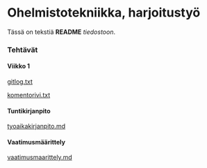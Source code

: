 # Ohelmistotekniikka, harjoitustyö

Tässä on tekstiä **README** *tiedostoon*.

### Tehtävät

#### Viikko 1

[gitlog.txt](https://github.com/iidaw/ot-harjoitustyo/blob/master/laskarit/viikko1/gitlog.txt)

[komentorivi.txt](https://github.com/iidaw/ot-harjoitustyo/blob/master/laskarit/viikko1/komentorivi.txt)



#### Tuntikirjanpito
[tyoaikakirjanpito.md](https://github.com/iidaw/ot-harjoitustyo/blob/master/dokumentaatio/tyoaikakirjanpito.md)


#### Vaatimusmäärittely
[vaatimusmaarittely.md](https://github.com/iidaw/ot-harjoitustyo/blob/master/dokumentaatio/vaatimusmaarittely.md)
